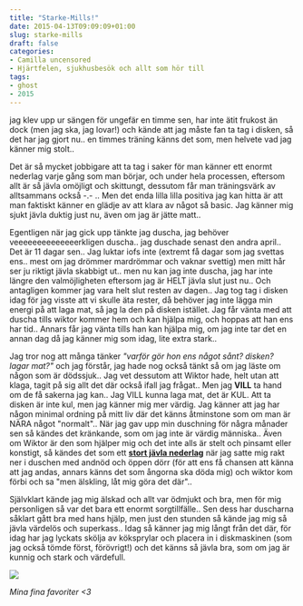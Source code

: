 ```yaml
---
title: "Starke-Mills!"
date: 2015-04-13T09:09:09+01:00
slug: starke-mills
draft: false
categories:
- Camilla uncensored
- Hjärtfelen, sjukhusbesök och allt som hör till
tags:
- ghost
- 2015
---
```


jag klev upp ur sängen för ungefär en timme sen, har inte ätit frukost än dock (men jag ska, jag lovar!) och kände att jag måste fan ta tag i disken, så det har jag gjort nu.. en timmes träning känns det som, men helvete vad jag känner mig stolt..

Det är så mycket jobbigare att ta tag i saker för man känner ett enormt nederlag varje gång som man börjar, och under hela processen, eftersom allt är så jävla omöjligt och skittungt, dessutom får man träningsvärk av alltsammans också -.- .. Men det enda lilla lilla positiva jag kan hitta är att man faktiskt känner en glädje av att klara av något så basic. Jag känner mig sjukt jävla duktig just nu, även om jag är jätte matt.. 

Egentligen när jag gick upp tänkte jag duscha, jag behöver veeeeeeeeeeeeeerkligen duscha.. jag duschade senast den andra april.. Det är 11 dagar sen.. Jag luktar iofs inte (extremt få dagar som jag svettas ens.. mest om jag drömmer mardrömmar och vaknar svettig) men mitt hår ser ju riktigt jävla skabbigt ut.. men nu kan jag inte duscha, jag har inte längre den valmöjligheten eftersom jag är HELT jävla slut just nu.. Och antagligen kommer jag vara helt slut resten av dagen.. Jag tog tag i disken idag för jag visste att vi skulle äta rester, då behöver jag inte lägga min energi på att laga mat, så jag la den på disken istället.
Jag får vänta med att duscha tills wiktor kommer hem och kan hjälpa mig, och hoppas att han ens har tid.. Annars får jag vänta tills han kan hjälpa mig, om jag inte tar det en annan dag då jag känner mig som idag, lite extra stark..

Jag tror nog att många tänker *"varför gör hon ens något sånt? disken? lagar mat?"* och jag förstår, jag hade nog också tänkt så om jag läste om någon som är dödssjuk.. Jag vet dessutom att Wiktor hade, helt utan att klaga, tagit på sig allt det där också ifall jag frågat.. Men jag **VILL** ta hand om de få sakerna jag kan.. Jag VILL kunna laga mat, det är KUL. Att ta disken är inte kul, men jag känner mig mer värdig. Jag känner att jag har någon minimal ordning på mitt liv där det känns åtminstone som om man är NÄRA något "normalt"..
När jag gav upp min duschning för några månader sen så kändes det kränkande, som om jag inte är värdig människa.. Även om Wiktor är den som hjälper mig och det inte alls är stelt och pinsamt eller konstigt, så kändes det som ett <u>**stort jävla nederlag**</u> när jag satte mig rakt ner i duschen med andnöd och öppen dörr (för att ens få chansen att känna att jag andas, annars känns det som ångorna ska döda mig) och wiktor kom förbi och sa "men älskling, låt mig göra det där"..

Självklart kände jag mig älskad och allt var ödmjukt och bra, men för mig personligen så var det bara ett enormt sorgtillfälle.. Sen dess har duscharna såklart gått bra med hans hjälp, men just den stunden så kände jag mig så jävla värdelös och superkass..
Idag så känner jag mig långt från det där, för idag har jag lyckats skölja av köksprylar och placera in i diskmaskinen (som jag också tömde först, förövrigt!) och det känns så jävla bra, som om jag är kunnig och stark och värdefull.

![](/assets/images/ghost/2015/04/favoriter2012.jpg)

*Mina fina favoriter <3*


